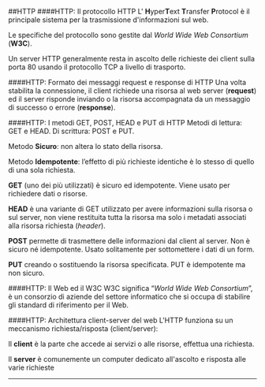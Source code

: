 ##HTTP
####HTTP: Il protocollo HTTP
L' **H**yper**T**ext **T**ransfer **P**rotocol è il principale sistema per la trasmissione d'informazioni sul web.

Le specifiche del protocollo sono gestite dal _World Wide Web Consortium_ (__W3C__). 

Un server HTTP generalmente resta in ascolto delle richieste dei client sulla porta 80 usando il protocollo TCP a livello di trasporto.

####HTTP: Formato dei messaggi request e response di HTTP
Una volta stabilita la connessione, il client richiede una risorsa al web server (__request__) ed il server risponde inviando o la risorsa accompagnata da un messaggio di successo o errore (__response__).

####HTTP: I metodi GET, POST, HEAD e PUT di HTTP
Metodi di lettura: GET e HEAD. Di scrittura: POST e PUT.

Metodo __Sicuro__: non altera lo stato della risorsa.

Metodo __Idempotente__: l’effetto di più richieste identiche è lo stesso di quello di una sola richiesta.

__GET__ (uno dei più utilizzati) è sicuro ed idempotente. Viene usato per richiedere dati o risorse.

__HEAD__ è una variante di GET utilizzato per avere informazioni sulla risorsa o sul server, non viene restituita tutta la risorsa ma solo i metadati associati alla risorsa richiesta (_header_).

__POST__ permette di trasmettere delle informazioni dal client al server. Non è sicuro né idempotente. Usato solitamente per sottomettere i dati di un form.

__PUT__ creando o sostituendo la risorsa specificata. PUT è idempotente ma non sicuro. 

####HTTP: Il Web ed il W3C
W3C significa “_World Wide Web Consortium_”, è un consorzio di aziende del settore informatico che si occupa di stabilire gli standard di riferimento per il Web.

####HTTP: Architettura client-server del web
L'HTTP funziona su un meccanismo richiesta/risposta (client/server):

Il __client__ è la parte che accede ai servizi o alle risorse, effettua una richiesta.

Il __server__ è comunemente un computer dedicato all'ascolto e risposta alle varie richieste

___